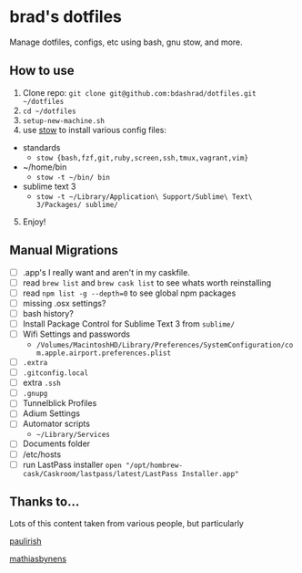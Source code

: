 brad's dotfiles
===============

Manage dotfiles, configs, etc using bash, gnu stow, and more.


## How to use
1. Clone repo: `git clone git@github.com:bdashrad/dotfiles.git ~/dotfiles`
2. `cd ~/dotfiles`
3. `setup-new-machine.sh`
4. use [stow](https://www.gnu.org/software/stow/) to install various config files:
  * standards
    * `stow {bash,fzf,git,ruby,screen,ssh,tmux,vagrant,vim}`
  * ~/home/bin
    * `stow -t ~/bin/ bin`
  * sublime text 3
    * `stow -t ~/Library/Application\ Support/Sublime\ Text\ 3/Packages/ sublime/`
5. Enjoy!

## Manual Migrations
* [ ] .app's I really want and aren't in my caskfile.
* [ ] read `brew list` and `brew cask list` to see whats worth reinstalling
* [ ] read `npm list -g --depth=0` to see global npm packages
* [ ] missing .osx settings?
* [ ] bash history?
* [ ] Install Package Control for Sublime Text 3 from `sublime/`
* [ ] Wifi Settings and passwords
  *  `/Volumes/MacintoshHD/Library/Preferences/SystemConfiguration/com.apple.airport.preferences.plist`
* [ ] `.extra`
* [ ] `.gitconfig.local`
* [ ] extra `.ssh`
* [ ] `.gnupg`
* [ ] Tunnelblick Profiles
* [ ] Adium Settings
* [ ] Automator scripts
  * `~/Library/Services`
* [ ] Documents folder
* [ ] /etc/hosts
* [ ] run LastPass installer `open "/opt/hombrew-cask/Caskroom/lastpass/latest/LastPass Installer.app"`

## Thanks to...
Lots of this content taken from various people, but particularly

[paulirish](https://github.com/paulirish/dotfiles/)

[mathiasbynens](https://github.com/mathiasbynens/dotfiles/)
